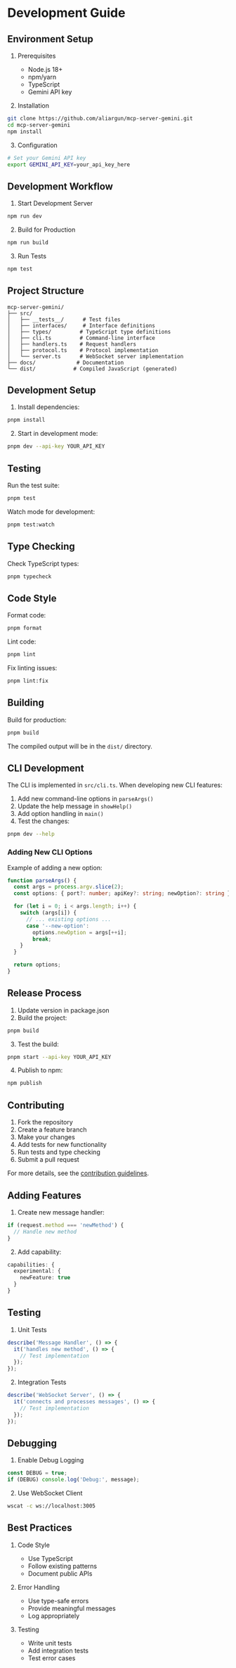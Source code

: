 # Development Guide

## Environment Setup

1. Prerequisites
   - Node.js 18+
   - npm/yarn
   - TypeScript
   - Gemini API key

2. Installation
```bash
git clone https://github.com/aliargun/mcp-server-gemini.git
cd mcp-server-gemini
npm install
```

3. Configuration
```bash
# Set your Gemini API key
export GEMINI_API_KEY=your_api_key_here
```

## Development Workflow

1. Start Development Server
```bash
npm run dev
```

2. Build for Production
```bash
npm run build
```

3. Run Tests
```bash
npm test
```

## Project Structure

```
mcp-server-gemini/
├── src/
│   ├── __tests__/      # Test files
│   ├── interfaces/     # Interface definitions
│   ├── types/         # TypeScript type definitions
│   ├── cli.ts         # Command-line interface
│   ├── handlers.ts    # Request handlers
│   ├── protocol.ts    # Protocol implementation
│   └── server.ts      # WebSocket server implementation
├── docs/             # Documentation
└── dist/            # Compiled JavaScript (generated)
```

## Development Setup

1. Install dependencies:
```bash
pnpm install
```

2. Start in development mode:
```bash
pnpm dev --api-key YOUR_API_KEY
```

## Testing

Run the test suite:
```bash
pnpm test
```

Watch mode for development:
```bash
pnpm test:watch
```

## Type Checking

Check TypeScript types:
```bash
pnpm typecheck
```

## Code Style

Format code:
```bash
pnpm format
```

Lint code:
```bash
pnpm lint
```

Fix linting issues:
```bash
pnpm lint:fix
```

## Building

Build for production:
```bash
pnpm build
```

The compiled output will be in the `dist/` directory.

## CLI Development

The CLI is implemented in `src/cli.ts`. When developing new CLI features:

1. Add new command-line options in `parseArgs()`
2. Update the help message in `showHelp()`
3. Add option handling in `main()`
4. Test the changes:
```bash
pnpm dev --help
```

### Adding New CLI Options

Example of adding a new option:

```typescript
function parseArgs() {
  const args = process.argv.slice(2);
  const options: { port?: number; apiKey?: string; newOption?: string } = {};

  for (let i = 0; i < args.length; i++) {
    switch (args[i]) {
      // ... existing options ...
      case '--new-option':
        options.newOption = args[++i];
        break;
    }
  }

  return options;
}
```

## Release Process

1. Update version in package.json
2. Build the project:
```bash
pnpm build
```

3. Test the build:
```bash
pnpm start --api-key YOUR_API_KEY
```

4. Publish to npm:
```bash
npm publish
```

## Contributing

1. Fork the repository
2. Create a feature branch
3. Make your changes
4. Add tests for new functionality
5. Run tests and type checking
6. Submit a pull request

For more details, see the [contribution guidelines](../CONTRIBUTING.md).

## Adding Features

1. Create new message handler:
```typescript
if (request.method === 'newMethod') {
  // Handle new method
}
```

2. Add capability:
```typescript
capabilities: {
  experimental: {
    newFeature: true
  }
}
```

## Testing

1. Unit Tests
```typescript
describe('Message Handler', () => {
  it('handles new method', () => {
    // Test implementation
  });
});
```

2. Integration Tests
```typescript
describe('WebSocket Server', () => {
  it('connects and processes messages', () => {
    // Test implementation
  });
});
```

## Debugging

1. Enable Debug Logging
```typescript
const DEBUG = true;
if (DEBUG) console.log('Debug:', message);
```

2. Use WebSocket Client
```bash
wscat -c ws://localhost:3005
```

## Best Practices

1. Code Style
   - Use TypeScript
   - Follow existing patterns
   - Document public APIs

2. Error Handling
   - Use type-safe errors
   - Provide meaningful messages
   - Log appropriately

3. Testing
   - Write unit tests
   - Add integration tests
   - Test error cases

